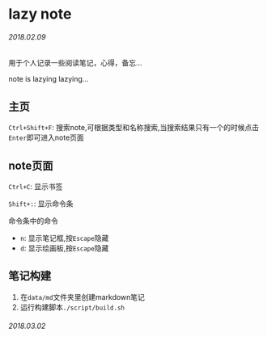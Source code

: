 # lazy note

###### 2018.02.09

用于个人记录一些阅读笔记，心得，备忘...

note is lazying lazying...

## 主页

`Ctrl+Shift+F`: 搜索note,可根据类型和名称搜索,当搜索结果只有一个的时候点击`Enter`即可进入note页面

## note页面

`Ctrl+C`: 显示书签

`Shift+:`: 显示命令条

命令条中的命令

+ `n`: 显示笔记框,按`Escape`隐藏
+ `d`: 显示绘画板,按`Escape`隐藏

## 笔记构建

1. 在`data/md`文件夹里创建markdown笔记
2. 运行构建脚本`./script/build.sh`

###### 2018.03.02